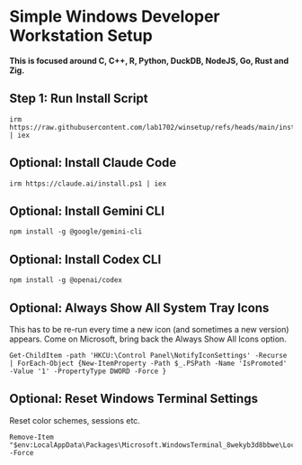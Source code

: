 # Simple Windows Developer Workstation Setup

**This is focused around C, C++, R, Python, DuckDB, NodeJS, Go, Rust and Zig.**

## Step 1: Run Install Script

    irm https://raw.githubusercontent.com/lab1702/winsetup/refs/heads/main/install.ps1 | iex

## Optional: Install Claude Code

    irm https://claude.ai/install.ps1 | iex

## Optional: Install Gemini CLI

    npm install -g @google/gemini-cli

## Optional: Install Codex CLI

    npm install -g @openai/codex

## Optional: Always Show All System Tray Icons

This has to be re-run every time a new icon (and sometimes a new version) appears. Come on Microsoft, bring back the Always Show All Icons option.

    Get-ChildItem -path 'HKCU:\Control Panel\NotifyIconSettings' -Recurse | ForEach-Object {New-ItemProperty -Path $_.PSPath -Name 'IsPromoted' -Value '1' -PropertyType DWORD -Force }

## Optional: Reset Windows Terminal Settings

Reset color schemes, sessions etc.

    Remove-Item "$env:LocalAppData\Packages\Microsoft.WindowsTerminal_8wekyb3d8bbwe\LocalState\settings.json" -Force

